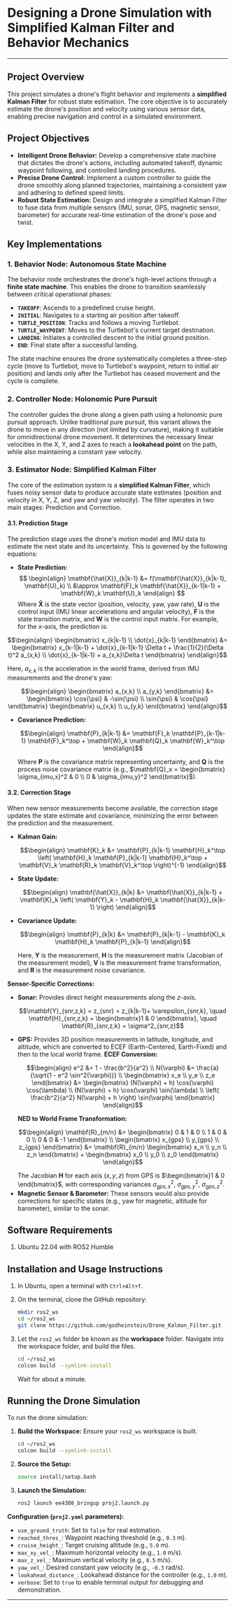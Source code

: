# Designing a Drone Simulation with Simplified Kalman Filter and Behavior Mechanics

---

## Project Overview

This project simulates a drone's flight behavior and implements a **simplified Kalman Filter** for robust state estimation. The core objective is to accurately estimate the drone's position and velocity using various sensor data, enabling precise navigation and control in a simulated environment.

## Project Objectives

* **Intelligent Drone Behavior:** Develop a comprehensive state machine that dictates the drone's actions, including automated takeoff, dynamic waypoint following, and controlled landing procedures.
* **Precise Drone Control:** Implement a custom controller to guide the drone smoothly along planned trajectories, maintaining a consistent yaw and adhering to defined speed limits.
* **Robust State Estimation:** Design and integrate a simplified Kalman Filter to fuse data from multiple sensors (IMU, sonar, GPS, magnetic sensor, barometer) for accurate real-time estimation of the drone's pose and twist.

## Key Implementations

### 1. Behavior Node: Autonomous State Machine

The behavior node orchestrates the drone's high-level actions through a **finite state machine**. This enables the drone to transition seamlessly between critical operational phases:

* **`TAKEOFF`**: Ascends to a predefined cruise height.
* **`INITIAL`**: Navigates to a starting air position after takeoff.
* **`TURTLE_POSITION`**: Tracks and follows a moving Turtlebot.
* **`TURTLE_WAYPOINT`**: Moves to the Turtlebot's current target destination.
* **`LANDING`**: Initiates a controlled descent to the initial ground position.
* **`END`**: Final state after a successful landing.

The state machine ensures the drone systematically completes a three-step cycle (move to Turtlebot, move to Turtlebot's waypoint, return to initial air position) and lands only after the Turtlebot has ceased movement and the cycle is complete.

### 2. Controller Node: Holonomic Pure Pursuit

The controller guides the drone along a given path using a holonomic pure pursuit approach. Unlike traditional pure pursuit, this variant allows the drone to move in any direction (not limited by curvature), making it suitable for omnidirectional drone movement. It determines the necessary linear velocities in the X, Y, and Z axes to reach a **lookahead point** on the path, while also maintaining a constant yaw velocity.

### 3. Estimator Node: Simplified Kalman Filter

The core of the estimation system is a **simplified Kalman Filter**, which fuses noisy sensor data to produce accurate state estimates (position and velocity in X, Y, Z, and yaw and yaw velocity). The filter operates in two main stages: Prediction and Correction.

#### 3.1. Prediction Stage

The prediction stage uses the drone's motion model and IMU data to estimate the next state and its uncertainty. This is governed by the following equations:

* **State Prediction:**
$$
\begin{align}
\mathbf{\hat{X}}_{k|k-1} &= f(\mathbf{\hat{X}}_{k|k-1}, \mathbf{U}_k) \\
&\approx \mathbf{F}_k \mathbf{\hat{X}}_{k-1|k-1} + \mathbf{W}_k \mathbf{U}_k
\end{align}
$$
Where $\mathbf{\hat{X}}$ is the state vector (position, velocity, yaw, yaw rate), $\mathbf{U}$ is the control input (IMU linear accelerations and angular velocity), $\mathbf{F}$ is the state transition matrix, and $\mathbf{W}$ is the control input matrix. For example, for the $x$-axis, the prediction is:
    
```math
\begin{align}
\begin{bmatrix} x_{k|k-1} \\ \dot{x}_{k|k-1} \end{bmatrix} &=
\begin{bmatrix} x_{k-1|k-1} + \dot{x}_{k-1|k-1} \Delta t + \frac{1}{2}(\Delta t)^2 a_{x,k} \\
\dot{x}_{k-1|k-1} + a_{x,k}\Delta t
\end{bmatrix}
\end{align}
```
Here, $a_{x,k}$ is the acceleration in the world frame, derived from IMU measurements and the drone's yaw:
```math
\begin{align}
    \begin{bmatrix} a_{x,k} \\ a_{y,k} \end{bmatrix} &=
    \begin{bmatrix} \cos{\psi} & -\sin{\psi} \\ \sin{\psi} & \cos{\psi} \end{bmatrix}
    \begin{bmatrix} u_{x,k} \\ u_{y,k} \end{bmatrix}
\end{align}
```

* **Covariance Prediction:**
    ```math
    \begin{align}
        \mathbf{P}_{k|k-1} &= \mathbf{F}_k \mathbf{P}_{k-1|k-1} \mathbf{F}_k^\top + \mathbf{W}_k \mathbf{Q}_k \mathbf{W}_k^\top
    \end{align}
    ```
    Where $\mathbf{P}$ is the covariance matrix representing uncertainty, and $\mathbf{Q}$ is the process noise covariance matrix (e.g., $\mathbf{Q}_x = \begin{bmatrix} \sigma_{imu,x}^2 & 0 \\ 0 & \sigma_{imu,y}^2 \end{bmatrix}$).

#### 3.2. Correction Stage

When new sensor measurements become available, the correction stage updates the state estimate and covariance, minimizing the error between the prediction and the measurement.

* **Kalman Gain:**
    ```math
    \begin{align}
        \mathbf{K}_k &= \mathbf{P}_{k|k-1} \mathbf{H}_k^\top
        \left(
        \mathbf{H}_k \mathbf{P}_{k|k-1} \mathbf{H}_k^\top
        + \mathbf{V}_k \mathbf{R}_k \mathbf{V}_k^\top
        \right)^{-1}
    \end{align}
    ```
* **State Update:**
    ```math
    \begin{align}
        \mathbf{\hat{X}}_{k|k} &= \mathbf{\hat{X}}_{k|k-1} + \mathbf{K}_k
        \left(
        \mathbf{Y}_k - \mathbf{H}_k \mathbf{\hat{X}}_{k|k-1}
        \right)
    \end{align}
    ```
* **Covariance Update:**
    ```math
    \begin{align}
        \mathbf{P}_{k|k} &= \mathbf{P}_{k|k-1} - \mathbf{K}_k \mathbf{H}_k \mathbf{P}_{k|k-1}
    \end{align}
    ```
    Here, $\mathbf{Y}$ is the measurement, $\mathbf{H}$ is the measurement matrix (Jacobian of the measurement model), $\mathbf{V}$ is the measurement frame transformation, and $\mathbf{R}$ is the measurement noise covariance.

**Sensor-Specific Corrections:**

* **Sonar:** Provides direct height measurements along the $z$-axis.
    ```math
    \mathbf{Y}_{snr,z,k} = z_{snr} = z_{k|k-1}+ \varepsilon_{snr,k}, \quad \mathbf{H}_{snr,z,k} = \begin{bmatrix}1 & 0 \end{bmatrix}, \quad \mathbf{R}_{snr,z,k} = \sigma^2_{snr,z}
    ```
* **GPS:** Provides 3D position measurements in latitude, longitude, and altitude, which are converted to ECEF (Earth-Centered, Earth-Fixed) and then to the local world frame.
    **ECEF Conversion:**
    ```math
    \begin{align}
        e^2 &= 1 - \frac{b^2}{a^2} \\
        N(\varphi) &= \frac{a}{\sqrt{1 - e^2 \sin^2(\varphi)}} \\
        \begin{bmatrix} x_e \\ y_e \\ z_e \end{bmatrix} &=
        \begin{bmatrix}
        (N(\varphi) + h) \cos(\varphi) \cos(\lambda) \\
        (N(\varphi) + h) \cos(\varphi) \sin(\lambda) \\
        \left( \frac{b^2}{a^2} N(\varphi) + h \right) \sin(\varphi)
        \end{bmatrix}
    \end{align}
    ```
    **NED to World Frame Transformation:**
    ```math
    \begin{align}
        \mathbf{R}_{m/n} &= \begin{bmatrix} 0 & 1 & 0 \\ 1 & 0 & 0 \\ 0 & 0 & -1 \end{bmatrix} \\
        \begin{bmatrix} x_{gps} \\ y_{gps} \\ z_{gps} \end{bmatrix} &= \mathbf{R}_{m/n}
        \begin{bmatrix} x_n \\ y_n \\ z_n \end{bmatrix} +
        \begin{bmatrix} x_0 \\ y_0 \\ z_0 \end{bmatrix}
    \end{align}
    ```
    The Jacobian $\mathbf{H}$ for each axis ($x, y, z$) from GPS is $\begin{bmatrix}1 & 0 \end{bmatrix}$, with corresponding variances $\sigma^2_{gps,x}$, $\sigma^2_{gps,y}$, $\sigma^2_{gps,z}$.
* **Magnetic Sensor & Barometer:** These sensors would also provide corrections for specific states (e.g., yaw for magnetic, altitude for barometer), similar to the sonar.

## Software Requirements
1. Ubuntu 22.04 with ROS2 Humble

## Installation and Usage Instructions
1. In Ubuntu, open a terminal with `Ctrl+Alt+T`.

2. On the terminal, clone the GitHub repository:
    ```bash
    mkdir ros2_ws
    cd ~/ros2_ws
    git clone https://github.com/godheinstein/Drone_Kalman_Filter.git
    ```
3. Let the `ros2_ws` folder be known as the **workspace** folder. Navigate into the workspace folder, and build the files.
   ```bash
   cd ~/ros2_ws
   colcon build --symlink-install
   ```
    Wait for about a minute.

## Running the Drone Simulation

To run the drone simulation:

1.  **Build the Workspace:** Ensure your `ros2_ws` workspace is built.
    ```bash
    cd ~/ros2_ws
    colcon build --symlink-install
    ```
2.  **Source the Setup:**
    ```bash
    source install/setup.bash
    ```
3.  **Launch the Simulation:**
    ```bash
    ros2 launch ee4308_bringup proj2.launch.py
    ```

**Configuration (`proj2.yaml` parameters):**

* `use_ground_truth`: Set to `false` for real estimation.
* `reached_thres_`: Waypoint reaching threshold (e.g., `0.3` m).
* `cruise_height_`: Target cruising altitude (e.g., `5.0` m).
* `max_xy_vel_`: Maximum horizontal velocity (e.g., `1.0` m/s).
* `max_z_vel_`: Maximum vertical velocity (e.g., `0.5` m/s).
* `yaw_vel_`: Desired constant yaw velocity (e.g., `-0.3` rad/s).
* `lookahead_distance_`: Lookahead distance for the controller (e.g., `1.0` m).
* `verbose`: Set to `true` to enable terminal output for debugging and demonstration.

---

